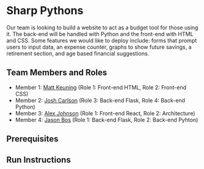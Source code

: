 # Sharp Pythons

Our team is looking to build a website to act as a budget tool for those using it. The back-end will be handled with Python and the front-end with HTML and CSS. Some features we would like to deploy include: forms that prompt users to input data, an expense counter, graphs to show future savings, a retirement section, and age based financial suggestions.  

## Team Members and Roles

* Member 1: [Matt Keuning](https://github.com/MattKeuning/CIS350-HW2-KEUNING) (Role 1: Front-end HTML, Role 2: Front-end CSS)
* Member 2: [Josh Carlson](https://github.com/Josh-Carlson24391/CIS350-HW2-Carlson/blob/main/README.md) (Role 3: Back-end Flask, Role 4: Back-end Python)
* Member 3: [Alex Johnson](https://github.com/johnsas5/CIS350-HW2-Johnson) (Role 1: Front-end React, Role 2: Architecture)
* Member 4: [Jason Bos](https://github.com/jb733/CIS350-HW2-Bos) (Role 1: Back-end Flask, Role 2: Back-end Pyhton)

## Prerequisites

## Run Instructions
